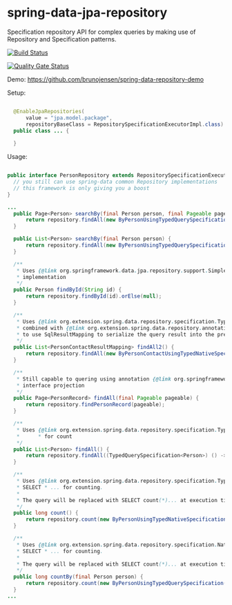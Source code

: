 # spring-data-jpa-repository

Specification repository API for complex queries by making use of Repository and Specification patterns. 

[![Build Status](https://travis-ci.org/brunojensen/spring-data-jpa-repository.svg?branch=master)](https://travis-ci.org/brunojensen/spring-data-jpa-repository)

[![Quality Gate Status](https://sonarcloud.io/api/project_badges/measure?project=spring.data.repository%3Aspring-data-jpa-repository&metric=alert_status)](https://sonarcloud.io/dashboard?id=spring.data.repository%3Aspring-data-jpa-repository)

Demo:
https://github.com/brunojensen/spring-data-repository-demo

Setup:

```java

  @EnableJpaRepositories(
      value = "jpa.model.package",
      repositoryBaseClass = RepositorySpecificationExecutorImpl.class)
  public class ... {
  
  }

```

Usage:

```java

public interface PersonRepository extends RepositorySpecificationExecutor<Person, String> {
  // you still can use spring-data common Repository implementations
  // this framework is only giving you a boost
}

```

```java
...
  public Page<Person> searchBy(final Person person, final Pageable pageable) {
      return repository.findAll(new ByPersonUsingTypedQuerySpecification(person), pageable);
  }

  public List<Person> searchBy(final Person person) {
      return repository.findAll(new ByPersonUsingTypedQuerySpecification(person));
  }

  /**
   * Uses {@link org.springframework.data.jpa.repository.support.SimpleJpaRepository}
   * implementation
   */
  public Person findById(String id) {
      return repository.findById(id).orElse(null);
  }

  /**
   * Uses {@link org.extension.spring.data.repository.specification.TypedNativeQuerySpecification}
   * combined with {@link org.extension.spring.data.repository.annotations.TypedAsSqlResultSetMapping}
   * to use SqlResultMapping to serialize the query result into the pre-defined object.
   */
  public List<PersonContactResultMapping> findAll2() {
      return repository.findAll(new ByPersonContactUsingTypedNativeSpecification(), PersonContactResultMapping.class);
  }

  /**
   * Still capable to quering using annotation {@link org.springframework.data.jpa.repository.Query} and
   * interface projection
   */
  public Page<PersonRecord> findAll(final Pageable pageable) {
      return repository.findPersonRecord(pageable);
  }

  /**
   * Uses {@link org.extension.spring.data.repository.specification.TypedNativeQuerySpecification}
   *      * for count
   */
  public List<Person> findAll() {
      return repository.findAll((TypedQuerySpecification<Person>) () -> "SELECT * FROM Person");
  }

  /**
   * Uses {@link org.extension.spring.data.repository.specification.TypedNativeQuerySpecification} with
   * SELECT * ... for counting.
   *
   * The query will be replaced with SELECT count(*)... at execution time.
   */
  public long count() {
      return repository.count(new ByPersonUsingTypedNativeSpecification());
  }

  /**
   * Uses {@link org.extension.spring.data.repository.specification.NativeQuerySpecification} with
   * SELECT * ... for counting.
   *
   * The query will be replaced with SELECT count(*)... at execution time.
   */
  public long countBy(final Person person) {
      return repository.count(new ByPersonUsingTypedQuerySpecification(person);
  }
...

```
